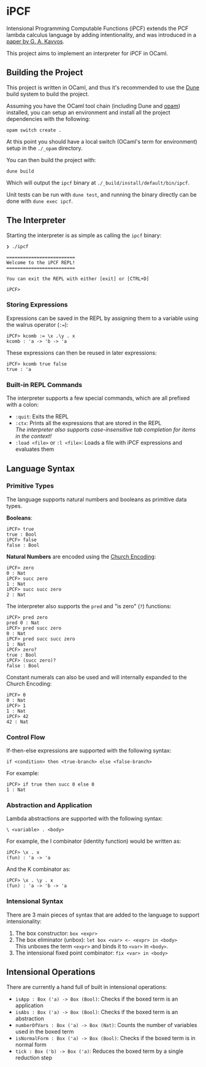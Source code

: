 # iPCF

Intensional Programming Computable Functions (iPCF) extends the PCF lambda
calculus language by adding intentionality, and was introduced in a [paper by
G. A. Kavvos](https://seis.bristol.ac.uk/~tz20861/papers/ipcf.pdf).

This project aims to implement an interpreter for iPCF in OCaml.

## Building the Project

This project is written in OCaml, and thus it's recommended to use the
[Dune](https://dune.build/) build system to build the project.

Assuming you have the OCaml tool chain (including Dune and
[opam](https://opam.ocaml.org/)) installed, you can setup an environment and
install all the project dependencies with the following:

```shell
opam switch create .
```

At this point you should have a local switch (OCaml's term for environment)
setup in the `./_opam` directory.

You can then build the project with:

```shell
dune build
```

Which will output the `ipcf` binary at `./_build/install/default/bin/ipcf`.

Unit tests can be run with `dune test`, and running the binary directly can be
done with `dune exec ipcf`.

## The Interpreter

Starting the interpreter is as simple as calling the `ipcf` binary:
```
❯ ./ipcf

=========================
Welcome to the iPCF REPL!
=========================

You can exit the REPL with either [exit] or [CTRL+D]

iPCF>
```

### Storing Expressions

Expressions can be saved in the REPL by assigning them to a variable using the
walrus operator (`:=`):
```
iPCF> kcomb := \x .\y . x
kcomb : 'a -> 'b -> 'a
```

These expressions can then be reused in later expressions:
```
iPCF> kcomb true false
true : 'a
```

### Built-in REPL Commands

The interpreter supports a few special commands, which are all prefixed with a
colon:

- `:quit`: Exits the REPL
- `:ctx`: Prints all the expressions that are stored in the REPL  
  _The interpreter also supports case-insensitive tab completion for items in the context!_
- `:load <file>` or `:l <file>`: Loads a file with iPCF expressions and evaluates them

## Language Syntax

### Primitive Types

The language supports natural numbers and booleans as primitive data types.

**Booleans**:
```
iPCF> true
true : Bool
iPCF> false
false : Bool
```

**Natural Numbers** are encoded using the [Church
Encoding](https://en.wikipedia.org/wiki/Church_encoding#Church_numerals):
```
iPCF> zero
0 : Nat
iPCF> succ zero
1 : Nat
iPCF> succ succ zero
2 : Nat
```

The interpreter also supports the `pred` and "is zero" (`?`)
functions:
```
iPCF> pred zero
pred 0 : Nat
iPCF> pred succ zero
0 : Nat
iPCF> pred succ succ zero
1 : Nat
iPCF> zero?
true : Bool
iPCF> (succ zero)?
false : Bool
```

Constant numerals can also be used and will internally expanded to the Church
Encoding:
```
iPCF> 0
0 : Nat
iPCF> 1
1 : Nat
iPCF> 42
42 : Nat
```

### Control Flow

If-then-else expressions are supported with the following syntax:
```
if <condition> then <true-branch> else <false-branch>
```

For example:
```
iPCF> if true then succ 0 else 0
1 : Nat
```

### Abstraction and Application

Lambda abstractions are supported with the following syntax:
```
\ <variable> . <body>
```

For example, the I combinator (identity function) would be written as:
```
iPCF> \x . x
(fun) : 'a -> 'a
```

And the K combinator as:
```
iPCF> \x . \y . x
(fun) : 'a -> 'b -> 'a
```

### Intensional Syntax


There are 3 main pieces of syntax that are added to the language to support
intensionality:

1. The box constructor: `box <expr>`
2. The box eliminator (unbox): `let box <var> <- <expr> in <body>`  
   This unboxes the term `<expr>` and binds it to `<var>` in `<body>`.
3. The intensional fixed point combinator: `fix <var> in <body>`  


## Intensional Operations

There are currently a hand full of built in intensional operations:

- `isApp : Box ('a) -> Box (Bool)`: Checks if the boxed term is an application
- `isAbs : Box ('a) -> Box (Bool)`: Checks if the boxed term is an abstraction
- `numberOfVars : Box ('a) -> Box (Nat)`: Counts the number of variables used in the boxed term
- `isNormalForm : Box ('a) -> Box (Bool)`: Checks if the boxed term is in normal form
- `tick : Box ('b) -> Box ('a)`: Reduces the boxed term by a single reduction step


